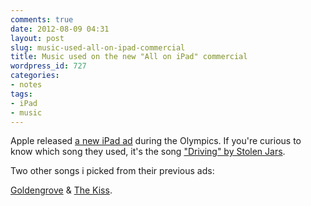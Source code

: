 ```yaml
---
comments: true
date: 2012-08-09 04:31
layout: post
slug: music-used-all-on-ipad-commercial
title: Music used on the new "All on iPad" commercial
wordpress_id: 727
categories:
- notes
tags:
- iPad
- music
---
```


Apple released [a new iPad ad](http://www.youtube.com/watch?v=rDvweiW5ZKQ) during the Olympics. If you're curious to know which song they used, it's the song ["Driving" by Stolen Jars](http://www.youtube.com/watch?v=AoCljFnXVGE).

Two other songs i picked from their previous ads:

[Goldengrove](http://www.youtube.com/watch?v=HAzPYXEMLUM) &  [The Kiss](http://www.youtube.com/watch?v=Cqz3SBQfVBM).

